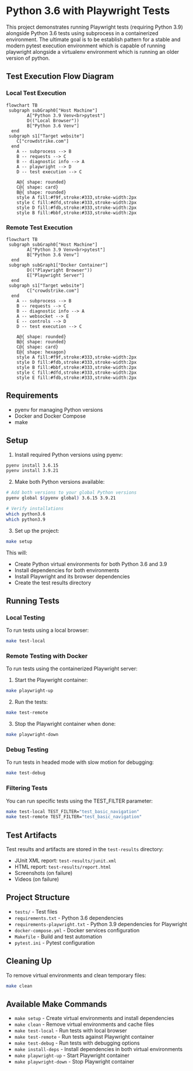 # Python 3.6 with Playwright Tests

This project demonstrates running Playwright tests (requiring Python 3.9) alongside Python 3.6 tests using subprocess in a containerized environment. The ultimate goal is to be establish pattern for a stable and modern pytest execution environment which is capable of running playwright alongside a virtualenv environment which is running an older version of python.

## Test Execution Flow Diagram

### Local Test Execution
```mermaid
flowchart TB
 subgraph subGraph0["Host Machine"]
        A["Python 3.9 Venv<br>pytest"]
        D(("Local Browser"))
        B["Python 3.6 Venv"]
  end
 subgraph s1["Target website"]
    C["crowdstrike.com"]
  end
    A -- subprocess --> B
    B -- requests --> C
    B -- diagnostic info --> A
    A -- playwright --> D
    D -- test execution --> C

    A@{ shape: rounded}
    C@{ shape: card}
    B@{ shape: rounded}
    style A fill:#f9f,stroke:#333,stroke-width:2px
    style C fill:#dfd,stroke:#333,stroke-width:2px
    style D fill:#fdb,stroke:#333,stroke-width:2px
    style B fill:#bbf,stroke:#333,stroke-width:2px
```

### Remote Test Execution
```mermaid
flowchart TB
 subgraph subGraph0["Host Machine"]
        A["Python 3.9 Venv<br>pytest"]
        B["Python 3.6 Venv"]
  end
 subgraph subGraph1["Docker Container"]
        D(("Playwright Browser"))
        E["Playwright Server"]
  end
 subgraph s1["Target website"]
        C["crowdstrike.com"]
  end
    A -- subprocess --> B
    B -- requests --> C
    B -- diagnostic info --> A
    A -- websocket --> E
    E -- controls --> D
    D -- test execution --> C

    A@{ shape: rounded}
    B@{ shape: rounded}
    C@{ shape: card}
    E@{ shape: hexagon}
    style A fill:#f9f,stroke:#333,stroke-width:2px
    style D fill:#fdb,stroke:#333,stroke-width:2px
    style B fill:#bbf,stroke:#333,stroke-width:2px
    style C fill:#dfd,stroke:#333,stroke-width:2px
    style E fill:#fdb,stroke:#333,stroke-width:2px
```

## Requirements

- pyenv for managing Python versions
- Docker and Docker Compose
- make

## Setup

1. Install required Python versions using pyenv:
```bash
pyenv install 3.6.15
pyenv install 3.9.21
```

2. Make both Python versions available:
```bash
# Add both versions to your global Python versions
pyenv global $(pyenv global) 3.6.15 3.9.21

# Verify installations
which python3.6
which python3.9
```

3. Set up the project:
```bash
make setup
```

This will:
- Create Python virtual environments for both Python 3.6 and 3.9
- Install dependencies for both environments
- Install Playwright and its browser dependencies
- Create the test results directory

## Running Tests

### Local Testing
To run tests using a local browser:
```bash
make test-local
```

### Remote Testing with Docker
To run tests using the containerized Playwright server:

1. Start the Playwright container:
```bash
make playwright-up
```

2. Run the tests:
```bash
make test-remote
```

3. Stop the Playwright container when done:
```bash
make playwright-down
```

### Debug Testing
To run tests in headed mode with slow motion for debugging:
```bash
make test-debug
```

### Filtering Tests
You can run specific tests using the TEST_FILTER parameter:
```bash
make test-local TEST_FILTER="test_basic_navigation"
make test-remote TEST_FILTER="test_basic_navigation"
```

## Test Artifacts

Test results and artifacts are stored in the `test-results` directory:
- JUnit XML report: `test-results/junit.xml`
- HTML report: `test-results/report.html`
- Screenshots (on failure)
- Videos (on failure)

## Project Structure

- `tests/` - Test files
- `requirements.txt` - Python 3.6 dependencies
- `requirements-playwright.txt` - Python 3.9 dependencies for Playwright
- `docker-compose.yml` - Docker services configuration
- `Makefile` - Build and test automation
- `pytest.ini` - Pytest configuration

## Cleaning Up

To remove virtual environments and clean temporary files:
```bash
make clean
```

## Available Make Commands

- `make setup` - Create virtual environments and install dependencies
- `make clean` - Remove virtual environments and cache files
- `make test-local` - Run tests with local browser
- `make test-remote` - Run tests against Playwright container
- `make test-debug` - Run tests with debugging options
- `make install-deps` - Install dependencies in both virtual environments
- `make playwright-up` - Start Playwright container
- `make playwright-down` - Stop Playwright container